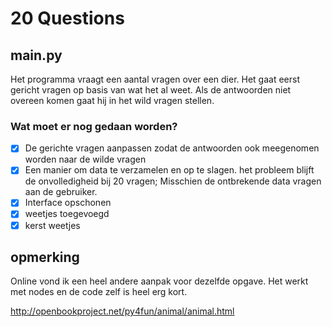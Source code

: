 
# 20 Questions
## main.py
Het programma vraagt een aantal vragen over een dier. 
Het gaat eerst gericht vragen op basis van wat het al weet.
Als de antwoorden niet overeen komen gaat hij in het wild
vragen stellen.

### Wat moet er nog gedaan worden?
- [x] De gerichte vragen aanpassen zodat de antwoorden ook meegenomen
worden naar de wilde vragen
- [x] Een manier om data te verzamelen en op te slagen.
het probleem blijft de onvolledigheid bij 20 vragen; Misschien de ontbrekende
data vragen aan de gebruiker.
- [x] Interface opschonen
- [x] weetjes toegevoegd
- [x] kerst weetjes

## opmerking
Online vond ik een heel andere aanpak voor dezelfde opgave.
Het werkt met nodes en de code zelf is heel erg kort. 

http://openbookproject.net/py4fun/animal/animal.html

